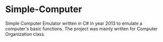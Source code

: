 # Simple-Computer
Simple Computer Emulator written in C# in year 2013 to emulate a computer's basic functions.
The project was mainly written for Computer Organization class.
